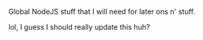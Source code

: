 Global NodeJS stuff that I will need for later ons n' stuff.

lol, I guess I should really update this huh?
